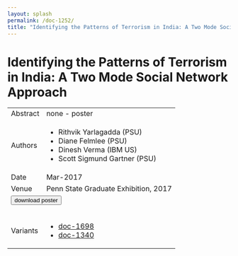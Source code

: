```yaml
---
layout: splash
permalink: /doc-1252/
title: "Identifying the Patterns of Terrorism in India: A Two Mode Social Network Approach"
---
```


# Identifying the Patterns of Terrorism in India: A Two Mode Social Network Approach

<table>
    <tbody>
    <tr>
        <td>Abstract</td>
        <td>none - poster</td>
    </tr>
    <tr>
        <td>Authors</td>
        <td>
            <ul>
                <li>Rithvik Yarlagadda (PSU)</li>
                <li>Diane Felmlee (PSU)</li>
                <li>Dinesh Verma (IBM US)</li>
                <li>Scott Sigmund Gartner (PSU)</li>
            </ul>
        </td>
    </tr>
    <tr>
        <td>Date</td>
        <td>Mar-2017</td>
    </tr>
    <tr>
        <td>Venue</td>
        <td>Penn State Graduate Exhibition, 2017</td>
    </tr>
        <tr>
            <td colspan="2">
                <form method="get" action="https://dais-ita.org/sites/default/files/Poster-India_6.13_Rithvik_SG.pdf">
                    <button type="submit">download poster</button>
                </form>
            </td>
        </tr>
        <tr>
            <td>Variants</td>
            <td>
                <ul>
                    <li><a href="${varId}">doc-1698</a></li>
                    <li><a href="${varId}">doc-1340</a></li>
                </ul>
            </td>
        </tr>
    </tbody>
</table>
